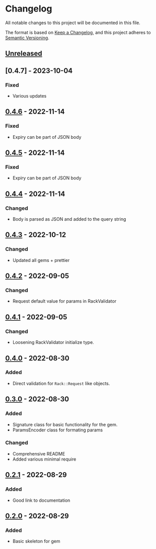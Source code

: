 # Changelog

All notable changes to this project will be documented in this file.

The format is based on [Keep a Changelog](https://keepachangelog.com/en/1.0.0/),
and this project adheres to [Semantic Versioning](https://semver.org/spec/v2.0.0.html).

## [Unreleased]

## [0.4.7] - 2023-10-04

### Fixed

- Various updates

## [0.4.6] - 2022-11-14

### Fixed

- Expiry can be part of JSON body

## [0.4.5] - 2022-11-14

### Fixed

- Expiry can be part of JSON body

## [0.4.4] - 2022-11-14

### Changed

- Body is parsed as JSON and added to the query string

## [0.4.3] - 2022-10-12

### Changed

- Updated all gems + prettier

## [0.4.2] - 2022-09-05

### Changed

- Request default value for params in RackValidator

## [0.4.1] - 2022-09-05

### Changed

- Loosening RackValidator initialize type.

## [0.4.0] - 2022-08-30

### Added

- Direct validation for `Rack::Request` like objects.

## [0.3.0] - 2022-08-30

### Added

- Signature class for basic functionality for the gem.
- ParamsEncoder class for formating params

### Changed

- Comprehensive README
- Added various minimal require

## [0.2.1] - 2022-08-29

### Added

- Good link to documentation

## [0.2.0] - 2022-08-29

### Added

- Basic skeleton for gem

[unreleased]: https://github.com/Billcorporate/m2m_keygen_ruby/compare/v0.4.6...HEAD
[0.4.6]: https://github.com/Billcorporate/m2m_keygen_ruby/releases/tag/v0.4.6
[0.4.5]: https://github.com/Billcorporate/m2m_keygen_ruby/releases/tag/v0.4.5
[0.4.4]: https://github.com/Billcorporate/m2m_keygen_ruby/releases/tag/v0.4.4
[0.4.3]: https://github.com/Billcorporate/m2m_keygen_ruby/releases/tag/v0.4.3
[0.4.2]: https://github.com/Billcorporate/m2m_keygen_ruby/releases/tag/v0.4.2
[0.4.1]: https://github.com/Billcorporate/m2m_keygen_ruby/releases/tag/v0.4.1
[0.4.0]: https://github.com/Billcorporate/m2m_keygen_ruby/releases/tag/v0.4.0
[0.3.0]: https://github.com/Billcorporate/m2m_keygen_ruby/releases/tag/v0.3.0
[0.2.1]: https://github.com/Billcorporate/m2m_keygen_ruby/releases/tag/v0.2.1
[0.2.0]: https://github.com/Billcorporate/m2m_keygen_ruby/releases/tag/v0.2.0
